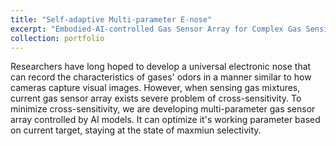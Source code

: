 ```yaml
---
title: "Self-adaptive Multi-parameter E-nose"
excerpt: "Embodied-AI-controlled Gas Sensor Array for Complex Gas Sensing <br/><img src='/images/deepvno.png'>"
collection: portfolio
---
```


Researchers have long hoped to develop a universal electronic nose that can record the characteristics of gases' odors in a manner similar to how cameras capture visual images. However, when sensing gas mixtures, current gas sensor array exists severe problem of cross-sensitivity. To minimize cross-sensitivity, we are
 developing multi-parameter gas sensor array controlled by AI models. It can optimize it's working parameter based on current target, staying at the state of maxmiun selectivity.
